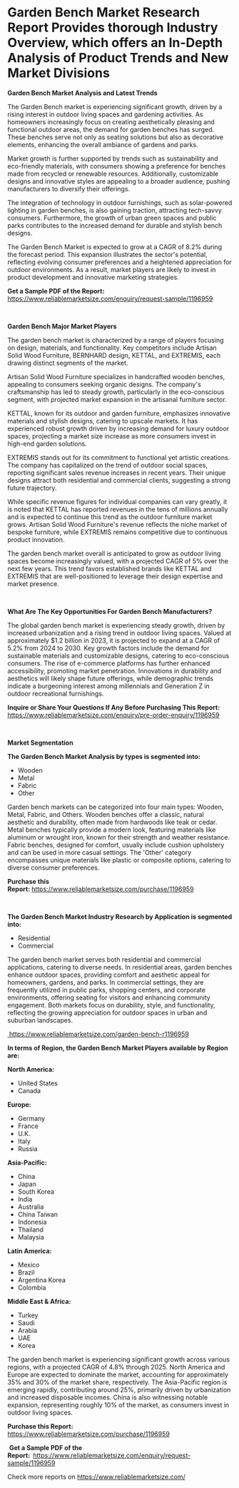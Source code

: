 <p><h1>Garden Bench Market Research Report Provides thorough Industry Overview, which offers an In-Depth Analysis of Product Trends and New Market Divisions</h1></p><p><strong>Garden Bench Market Analysis and Latest Trends</strong></p>
<p><p>The Garden Bench market is experiencing significant growth, driven by a rising interest in outdoor living spaces and gardening activities. As homeowners increasingly focus on creating aesthetically pleasing and functional outdoor areas, the demand for garden benches has surged. These benches serve not only as seating solutions but also as decorative elements, enhancing the overall ambiance of gardens and parks.</p><p>Market growth is further supported by trends such as sustainability and eco-friendly materials, with consumers showing a preference for benches made from recycled or renewable resources. Additionally, customizable designs and innovative styles are appealing to a broader audience, pushing manufacturers to diversify their offerings.</p><p>The integration of technology in outdoor furnishings, such as solar-powered lighting in garden benches, is also gaining traction, attracting tech-savvy consumers. Furthermore, the growth of urban green spaces and public parks contributes to the increased demand for durable and stylish bench designs.</p><p>The Garden Bench Market is expected to grow at a CAGR of 8.2% during the forecast period. This expansion illustrates the sector's potential, reflecting evolving consumer preferences and a heightened appreciation for outdoor environments. As a result, market players are likely to invest in product development and innovative marketing strategies.</p></p>
<p><strong>Get a Sample PDF of the Report:&nbsp;</strong> <a href="https://www.reliablemarketsize.com/enquiry/request-sample/1196959?utm_campaign=2733&utm_medium=2&utm_source=Github&utm_content=ia&utm_term=04042025&utm_id=garden-bench">https://www.reliablemarketsize.com/enquiry/request-sample/1196959</a></p>
<p>&nbsp;</p>
<p><strong>Garden Bench Major Market Players</strong></p>
<p><p>The garden bench market is characterized by a range of players focusing on design, materials, and functionality. Key competitors include Artisan Solid Wood Furniture, BERNHARD design, KETTAL, and EXTREMIS, each drawing distinct segments of the market.</p><p>Artisan Solid Wood Furniture specializes in handcrafted wooden benches, appealing to consumers seeking organic designs. The company's craftsmanship has led to steady growth, particularly in the eco-conscious segment, with projected market expansion in the artisanal furniture sector.</p><p>KETTAL, known for its outdoor and garden furniture, emphasizes innovative materials and stylish designs, catering to upscale markets. It has experienced robust growth driven by increasing demand for luxury outdoor spaces, projecting a market size increase as more consumers invest in high-end garden solutions.</p><p>EXTREMIS stands out for its commitment to functional yet artistic creations. The company has capitalized on the trend of outdoor social spaces, reporting significant sales revenue increases in recent years. Their unique designs attract both residential and commercial clients, suggesting a strong future trajectory.</p><p>While specific revenue figures for individual companies can vary greatly, it is noted that KETTAL has reported revenues in the tens of millions annually and is expected to continue this trend as the outdoor furniture market grows. Artisan Solid Wood Furniture's revenue reflects the niche market of bespoke furniture, while EXTREMIS remains competitive due to continuous product innovation.</p><p>The garden bench market overall is anticipated to grow as outdoor living spaces become increasingly valued, with a projected CAGR of 5% over the next few years. This trend favors established brands like KETTAL and EXTREMIS that are well-positioned to leverage their design expertise and market presence.</p></p>
<p>&nbsp;</p>
<p><strong>What Are The Key Opportunities For Garden Bench Manufacturers?</strong></p>
<p><p>The global garden bench market is experiencing steady growth, driven by increased urbanization and a rising trend in outdoor living spaces. Valued at approximately $1.2 billion in 2023, it is projected to expand at a CAGR of 5.2% from 2024 to 2030. Key growth factors include the demand for sustainable materials and customizable designs, catering to eco-conscious consumers. The rise of e-commerce platforms has further enhanced accessibility, promoting market penetration. Innovations in durability and aesthetics will likely shape future offerings, while demographic trends indicate a burgeoning interest among millennials and Generation Z in outdoor recreational furnishings.</p></p>
<p><strong>Inquire or Share Your Questions If Any Before Purchasing This Report:</strong> <a href="https://www.reliablemarketsize.com/enquiry/pre-order-enquiry/1196959?utm_campaign=2733&utm_medium=2&utm_source=Github&utm_content=ia&utm_term=04042025&utm_id=garden-bench">https://www.reliablemarketsize.com/enquiry/pre-order-enquiry/1196959</a></p>
<p>&nbsp;</p>
<p><strong>Market Segmentation</strong></p>
<p><strong>The Garden Bench Market Analysis by types is segmented into:</strong></p>
<p><ul><li>Wooden</li><li>Metal</li><li>Fabric</li><li>Other</li></ul></p>
<p><p>Garden bench markets can be categorized into four main types: Wooden, Metal, Fabric, and Others. Wooden benches offer a classic, natural aesthetic and durability, often made from hardwoods like teak or cedar. Metal benches typically provide a modern look, featuring materials like aluminum or wrought iron, known for their strength and weather resistance. Fabric benches, designed for comfort, usually include cushion upholstery and can be used in more casual settings. The 'Other' category encompasses unique materials like plastic or composite options, catering to diverse consumer preferences.</p></p>
<p><strong>Purchase this Report:&nbsp;</strong><a href="https://www.reliablemarketsize.com/purchase/1196959?utm_campaign=2733&utm_medium=2&utm_source=Github&utm_content=ia&utm_term=04042025&utm_id=garden-bench">https://www.reliablemarketsize.com/purchase/1196959</a></p>
<p>&nbsp;</p>
<p><strong>The Garden Bench Market Industry Research by Application is segmented into:</strong></p>
<p><ul><li>Residential</li><li>Commercial</li></ul></p>
<p><p>The garden bench market serves both residential and commercial applications, catering to diverse needs. In residential areas, garden benches enhance outdoor spaces, providing comfort and aesthetic appeal for homeowners, gardens, and parks. In commercial settings, they are frequently utilized in public parks, shopping centers, and corporate environments, offering seating for visitors and enhancing community engagement. Both markets focus on durability, style, and functionality, reflecting the growing appreciation for outdoor spaces in urban and suburban landscapes.</p></p>
<p><a href="https://www.reliablemarketsize.com/garden-bench-r1196959?utm_campaign=2733&utm_medium=2&utm_source=Github&utm_content=ia&utm_term=04042025&utm_id=garden-bench">&nbsp;https://www.reliablemarketsize.com/garden-bench-r1196959</a></p>
<p><strong>In terms of Region, the Garden Bench Market Players available by Region are:</strong></p>
<p>
    <p> <strong> North America: </strong>
        <ul>
            <li>United States</li>
            <li>Canada</li>
        </ul>
        </p> 
    <p> <strong> Europe: </strong>
        <ul>
            <li>Germany</li>
            <li>France</li>
            <li>U.K.</li>
            <li>Italy</li>
            <li>Russia</li>
        </ul>
        </p> 
    <p> <strong> Asia-Pacific: </strong>
        <ul>
            <li>China</li>
            <li>Japan</li>
            <li>South Korea</li>
            <li>India</li>
            <li>Australia</li>
            <li>China Taiwan</li>
            <li>Indonesia</li>
            <li>Thailand</li>
            <li>Malaysia</li>
        </ul>
        </p> 
    <p> <strong> Latin America: </strong>
        <ul>
            <li>Mexico</li>
            <li>Brazil</li>
            <li>Argentina Korea</li>
            <li>Colombia</li>
        </ul>
        </p> 
    <p> <strong> Middle East & Africa: </strong>
        <ul>
            <li>Turkey</li>
            <li>Saudi</li>
            <li>Arabia</li>
            <li>UAE</li>
            <li>Korea</li>
        </ul>
    </p>
    </p>
<p><p>The garden bench market is experiencing significant growth across various regions, with a projected CAGR of 4.8% through 2025. North America and Europe are expected to dominate the market, accounting for approximately 35% and 30% of the market share, respectively. The Asia-Pacific region is emerging rapidly, contributing around 25%, primarily driven by urbanization and increased disposable incomes. China is also witnessing notable expansion, representing roughly 10% of the market, as consumers invest in outdoor living spaces.</p></p>
<p><strong>Purchase this Report: </strong><a href="https://www.reliablemarketsize.com/purchase/1196959?utm_campaign=2733&utm_medium=2&utm_source=Github&utm_content=ia&utm_term=04042025&utm_id=garden-bench">https://www.reliablemarketsize.com/purchase/1196959</a></p>
<p>&nbsp;<strong>Get a Sample PDF of the Report:&nbsp;&nbsp;</strong><a href="https://www.reliablemarketsize.com/enquiry/request-sample/1196959?utm_campaign=2733&utm_medium=2&utm_source=Github&utm_content=ia&utm_term=04042025&utm_id=garden-bench">https://www.reliablemarketsize.com/enquiry/request-sample/1196959</a></p>
<p><strong></strong></p>
<p>Check more reports on <a href="https://www.reliablemarketsize.com/?utm_campaign=2733&utm_medium=2&utm_source=Github&utm_content=ia&utm_term=04042025&utm_id=garden-bench">https://www.reliablemarketsize.com/</a></p>